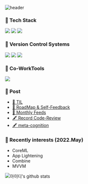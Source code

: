 ![header](https://capsule-render.vercel.app/api?type=waving&color=FD866E&height=270&section=header&text=Welcome&fontSize=90&fontColor=FFFFFF)

### 📌 Tech Stack

![](https://img.shields.io/badge/Swift-F05138?style=flat-square&logo=Swift&logoColor=white) ![](https://img.shields.io/badge/Objc-F05138?style=flat-squaree&logo=Swift&logoColor=white) ![](https://img.shields.io/badge/Python-3766AB?flat-squaree&logo=Python&logoColor=white)

### 📌 Version Control Systems

![](https://img.shields.io/badge/GitHub-181717?flat-square&logo=Github&logoColor=white) ![](https://img.shields.io/badge/GitLab-FC6D26?style=flat-square&logo=Gitlab&logoColor=white) ![](https://img.shields.io/badge/SourceTree-0052CC?style=flat-square&logo=Sourcetree&logoColor=whit)

### 📌 Co-WorkTools

![](https://img.shields.io/badge/RedMine-B32024?style=flat-square&logo=Redmine&logoColor=white)

### 📌 Post

- [🍊 TIL](https://github.com/isGeekCode/TIL/commits/main)
- [🧭 RoadMap & Self-Feedback](https://h1guitar.tistory.com/category/%EA%B8%B1%EC%BD%94%EB%93%9C%20%EC%82%AC%EC%9A%A9%EB%B2%95/%F0%9F%A7%AD%20%EC%9D%B8%EC%83%9D%EB%AA%A9%ED%91%9C%EC%99%80%20%ED%94%BC%EB%93%9C%EB%B0%B1)
- [🔎 Monthly Feeds](https://h1guitar.tistory.com/category/%EA%B8%B1%EC%BD%94%EB%93%9C%20%EC%82%AC%EC%9A%A9%EB%B2%95/%F0%9F%97%93%20%EC%97%B0_%EC%9B%94%EA%B0%84%ED%94%BC%EB%93%9C%EB%B0%B1)
- [🖋 Record Code-Review](https://h1guitar.tistory.com/category/%EA%B8%B1%EC%BD%94%EB%93%9C%20%EC%82%AC%EC%9A%A9%EB%B2%95/%F0%9F%8D%8A%20%EC%BD%94%EB%93%9C%EB%A6%AC%EB%B7%B0%20%EB%B3%B4%EA%B4%80)
- [🖋 meta-cognition](https://h1guitar.tistory.com/category/%EA%B8%B1%EC%BD%94%EB%93%9C%20%EC%82%AC%EC%9A%A9%EB%B2%95/%F0%9F%94%8D%20%20%EB%82%98%EB%A5%BC%20%EC%95%8C%EC%95%84%EB%B3%B4%EA%B8%B0)

### 📌 Recently interests (2022.May)

- CoreML
- App Lightening
- Combine
- MVVM

![아이디's github stats](https://github-readme-stats.vercel.app/api?username=isgeekcode&show_icons=true)
